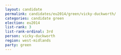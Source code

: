 ```yaml
---
layout: candidate
permalink: candidates/eu2014/green/vicky-duckworth/
categories: candidate green
election: eu2014
list-rank: 3
list-rank-ordinal: 3rd
person: vicky-duckworth
region: west-midlands
party: green
---
```

